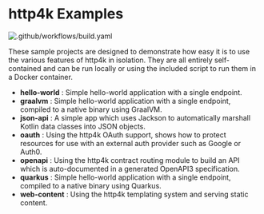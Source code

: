# http4k Examples

![.github/workflows/build.yaml](https://github.com/http4k/examples/workflows/.github/workflows/build.yaml/badge.svg)

These sample projects are designed to demonstrate how easy it is to use the various features of http4k in isolation. They are all entirely self-contained and can be run locally or using the included script to run them in a Docker container.

- **hello-world** : Simple hello-world application with a single endpoint.
- **graalvm** :  Simple hello-world application with a single endpoint, compiled to a native binary using GraalVM.
- **json-api** : A simple app which uses Jackson to automatically marshall Kotlin data classes into JSON objects.
- **oauth** : Using the http4k OAuth support, shows how to protect resources for use with an external auth provider such as Google or Auth0.
- **openapi** : Using the http4k contract routing module to build an API which is auto-documented in a generated OpenAPI3 specification.
- **quarkus** :  Simple hello-world application with a single endpoint, compiled to a native binary using Quarkus.
- **web-content** : Using the http4k templating system and serving static content.

